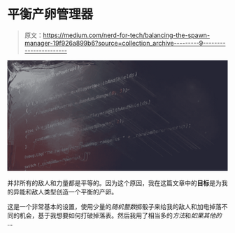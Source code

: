 # 平衡产卵管理器

> 原文：<https://medium.com/nerd-for-tech/balancing-the-spawn-manager-19f926a899b6?source=collection_archive---------9----------------------->

![](img/2a160df840a852b3ff29bf682c33bd4d.png)

并非所有的敌人和力量都是平等的。因为这个原因，我在这篇文章中的**目标**是为我的异能和敌人类型创造一个平衡的产卵。

这是一个非常基本的设置，使用少量的*随机整数*掷骰子来给我的敌人和加电掉落不同的机会，基于我想要如何打破掉落表。然后我用了相当多的*方法*和*如果其他的* …